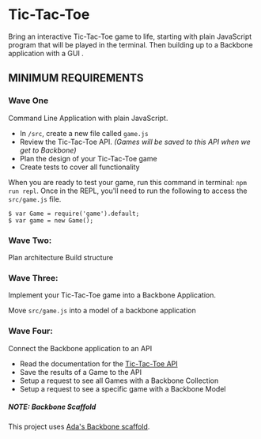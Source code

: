 # Tic-Tac-Toe
Bring an interactive Tic-Tac-Toe game to life, starting with plain JavaScript program that will be played in the terminal. Then building up to a Backbone application with a GUI .

## MINIMUM REQUIREMENTS

### Wave One
 Command Line Application with plain JavaScript.

- In `/src`, create a new file called `game.js`
- Review the Tic-Tac-Toe API. _(Games will be saved to this API when we get to Backbone)_
- Plan the design of your Tic-Tac-Toe game
- Create tests to cover all functionality

When you are ready to test your game, run this command in terminal: `npm run repl`. Once in the REPL, you'll need to run the following to access the `src/game.js` file.

```
$ var Game = require('game').default;
$ var game = new Game();
```

### Wave Two:
Plan architecture
Build structure

### Wave Three:
Implement your Tic-Tac-Toe game into a Backbone Application.

Move `src/game.js` into a model of a backbone application


### Wave Four:
Connect the Backbone application to an API

- Read the documentation for the [Tic-Tac-Toe API](https://github.com/Ada-c6/tic-tac-toe-api)
- Save the results of a Game to the API
- Setup a request to see all Games with a Backbone Collection
- Setup a request to see a specific game with a Backbone Model





##### NOTE: Backbone Scaffold
This project uses [Ada's Backbone scaffold](https://github.com/AdaGold/backbone-baseline).
